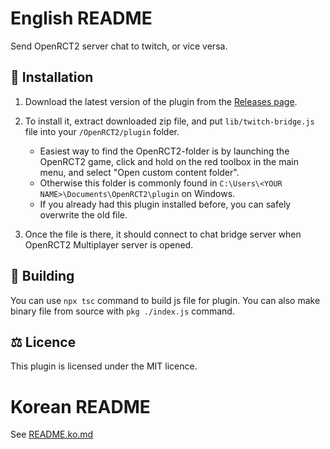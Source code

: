 # English README

Send OpenRCT2 server chat to twitch, or vice versa.

## 🚀 Installation
1. Download the latest version of the plugin from the [Releases page](https://github.com/Lastorder-DC/openrct2-twitch-bridge/releases).

2. To install it, extract downloaded zip file, and put `lib/twitch-bridge.js` file into your `/OpenRCT2/plugin` folder.

    * Easiest way to find the OpenRCT2-folder is by launching the OpenRCT2 game, click and hold on the red toolbox in the main menu, and select "Open custom content folder".
    * Otherwise this folder is commonly found in `C:\Users\<YOUR NAME>\Documents\OpenRCT2\plugin` on Windows.
    * If you already had this plugin installed before, you can safely overwrite the old file.

3. Once the file is there, it should connect to chat bridge server when OpenRCT2 Multiplayer server is opened.

## 🔨 Building
You can use `npx tsc` command to build js file for plugin. You can also make binary file from source with `pkg ./index.js` command.

## ⚖️ Licence
This plugin is licensed under the MIT licence.

# Korean README
See [README.ko.md](https://github.com/Lastorder-DC/openrct2-twitch-bridge/blob/main/README.ko.md)
